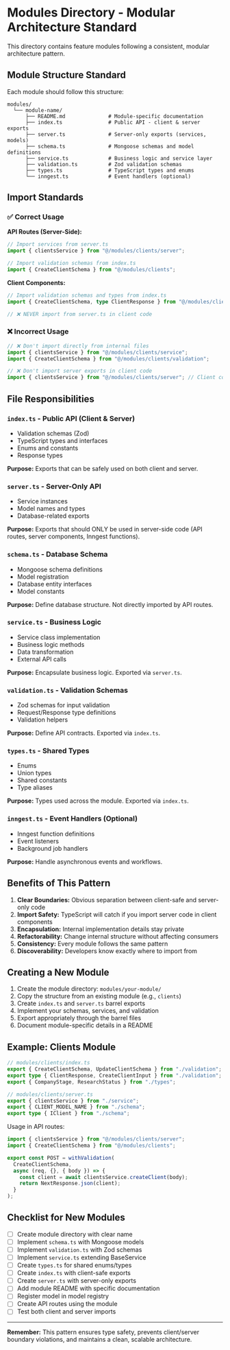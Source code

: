 # Modules Directory - Modular Architecture Standard

This directory contains feature modules following a consistent, modular architecture pattern.

## Module Structure Standard

Each module should follow this structure:

```
modules/
  └── module-name/
      ├── README.md              # Module-specific documentation
      ├── index.ts               # Public API - client & server exports
      ├── server.ts              # Server-only exports (services, models)
      ├── schema.ts              # Mongoose schemas and model definitions
      ├── service.ts             # Business logic and service layer
      ├── validation.ts          # Zod validation schemas
      ├── types.ts               # TypeScript types and enums
      └── inngest.ts             # Event handlers (optional)
```

## Import Standards

### ✅ Correct Usage

**API Routes (Server-Side):**
```typescript
// Import services from server.ts
import { clientsService } from "@/modules/clients/server";

// Import validation schemas from index.ts
import { CreateClientSchema } from "@/modules/clients";
```

**Client Components:**
```typescript
// Import validation schemas and types from index.ts
import { CreateClientSchema, type ClientResponse } from "@/modules/clients";

// ❌ NEVER import from server.ts in client code
```

### ❌ Incorrect Usage

```typescript
// ❌ Don't import directly from internal files
import { clientsService } from "@/modules/clients/service";
import { CreateClientSchema } from "@/modules/clients/validation";

// ❌ Don't import server exports in client code
import { clientsService } from "@/modules/clients/server"; // Client code
```

## File Responsibilities

### `index.ts` - Public API (Client & Server)
- Validation schemas (Zod)
- TypeScript types and interfaces
- Enums and constants
- Response types

**Purpose:** Exports that can be safely used on both client and server.

### `server.ts` - Server-Only API
- Service instances
- Model names and types
- Database-related exports

**Purpose:** Exports that should ONLY be used in server-side code (API routes, server components, Inngest functions).

### `schema.ts` - Database Schema
- Mongoose schema definitions
- Model registration
- Database entity interfaces
- Model constants

**Purpose:** Define database structure. Not directly imported by API routes.

### `service.ts` - Business Logic
- Service class implementation
- Business logic methods
- Data transformation
- External API calls

**Purpose:** Encapsulate business logic. Exported via `server.ts`.

### `validation.ts` - Validation Schemas
- Zod schemas for input validation
- Request/Response type definitions
- Validation helpers

**Purpose:** Define API contracts. Exported via `index.ts`.

### `types.ts` - Shared Types
- Enums
- Union types
- Shared constants
- Type aliases

**Purpose:** Types used across the module. Exported via `index.ts`.

### `inngest.ts` - Event Handlers (Optional)
- Inngest function definitions
- Event listeners
- Background job handlers

**Purpose:** Handle asynchronous events and workflows.

## Benefits of This Pattern

1. **Clear Boundaries:** Obvious separation between client-safe and server-only code
2. **Import Safety:** TypeScript will catch if you import server code in client components
3. **Encapsulation:** Internal implementation details stay private
4. **Refactorability:** Change internal structure without affecting consumers
5. **Consistency:** Every module follows the same pattern
6. **Discoverability:** Developers know exactly where to import from

## Creating a New Module

1. Create the module directory: `modules/your-module/`
2. Copy the structure from an existing module (e.g., `clients`)
3. Create `index.ts` and `server.ts` barrel exports
4. Implement your schemas, services, and validation
5. Export appropriately through the barrel files
6. Document module-specific details in a README

## Example: Clients Module

```typescript
// modules/clients/index.ts
export { CreateClientSchema, UpdateClientSchema } from "./validation";
export type { ClientResponse, CreateClientInput } from "./validation";
export { CompanyStage, ResearchStatus } from "./types";

// modules/clients/server.ts
export { clientsService } from "./service";
export { CLIENT_MODEL_NAME } from "./schema";
export type { IClient } from "./schema";
```

Usage in API routes:
```typescript
import { clientsService } from "@/modules/clients/server";
import { CreateClientSchema } from "@/modules/clients";

export const POST = withValidation(
  CreateClientSchema,
  async (req, {}, { body }) => {
    const client = await clientsService.createClient(body);
    return NextResponse.json(client);
  }
);
```

## Checklist for New Modules

- [ ] Create module directory with clear name
- [ ] Implement `schema.ts` with Mongoose models
- [ ] Implement `validation.ts` with Zod schemas
- [ ] Implement `service.ts` extending BaseService
- [ ] Create `types.ts` for shared enums/types
- [ ] Create `index.ts` with client-safe exports
- [ ] Create `server.ts` with server-only exports
- [ ] Add module README with specific documentation
- [ ] Register model in model registry
- [ ] Create API routes using the module
- [ ] Test both client and server imports

---

**Remember:** This pattern ensures type safety, prevents client/server boundary violations, and maintains a clean, scalable architecture.

